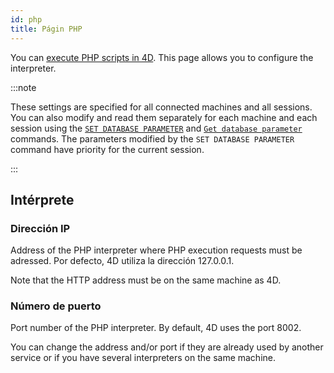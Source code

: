 ```yaml
---
id: php
title: Págin PHP
---
```


You can [execute PHP scripts in 4D](https://doc.4d.com/4Dv20/4D/20.1/Executing-PHP-scripts-in-4D.300-6480814.en.html). This page allows you to configure the interpreter.


:::note

These settings are specified for all connected machines and all sessions. You can also modify and read them separately for each machine and each session using the [`SET DATABASE PARAMETER`](https://doc.4d.com/4dv20/help/command/en/page642.html) and [`Get database parameter`](https://doc.4d.com/4dv20/help/command/en/page643.html) commands. The parameters modified by the `SET DATABASE PARAMETER` command have priority for the current session.

:::


## Intérprete

### Dirección IP

Address of the PHP interpreter where PHP execution requests must be adressed. Por defecto, 4D utiliza la dirección 127.0.0.1.

Note that the HTTP address must be on the same machine as 4D.

### Número de puerto

Port number of the PHP interpreter. By default, 4D uses the port 8002.

You can change the address and/or port if they are already used by another service or if you have several interpreters on the same machine. 


